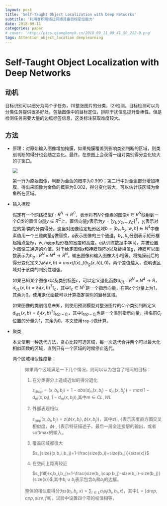 ```yaml
---
layout: post
title: 'Self-Taught Object Localization with Deep Networks'
subtitle: '利用卷积网络让网络具备目标定位能力'
date: 2018-09-11
categories: paper
# cover: 'http://pics.qiangbenyk.cn/2018_09_11_09_41_50_212-Q.png'
tags: Attention object_location deeplearning
---
```


# Self-Taught Object Localization with Deep Networks

## 动机

目标识别可以细分为两个子任务，(1)整张图片的分类，(2)检测。目标检测可以为分类任务提供很多好处，包括图像中的目标定位，排除干扰信息提升鲁棒性。但是检测任务需要大量的边框标签信息，这类标注获取难度较大。

## 方法

- 原理：对原始输入图像增加掩膜，如果掩膜覆盖到影响类别判断的区域，则类别判断的得分也会随之变化。最终，在原图上会获得一组对类别得分变化较大的子窗口。

  ![](http://pics.qiangbenyk.cn/2018_09_11_13_09_37_890-c.png)

  第一行为原始图像，判断为金鱼的概率为0.999；第二行中对金鱼部分增加掩膜，得出来图像为金鱼的概率为0.002，得分变化较大，可以估计该区域为金鱼所在区域。

- 输入掩膜

  假定有一个网络模型$f:R^N \rightarrow R^C$，表示将有$N$个像素的图像$x \in R^N$映射到一个$C$类的置信向量$y \in R^C$上。置信向量$y$表示为$y=[y_1,y_2,…y_C]^T$，$y_i$表示对应的第$i$类的分类得分。这里对图像给定矩形区域$b=[b_x,b_y,w,h]\in N^4$中像素值用一个三维向量$g$做替换，$g$表示图像的三个通道。$b_x,b_y$分别表示矩形框起始点坐标，$w,h$表示矩形框的宽度和高度。$g$从训练数据中学习，并被设置为图像三通道的均值。对于给定图像$x$和掩膜矩阵$b$以及替换值$g$，掩膜可以函数表示为$h_g:R^N\times N^4\rightarrow R^N$。输出图像和输入图像大小相等。将掩膜前后的得分变化定义为$\delta_f(x,b)=max(f(x),f(h_g(x,b)),0)$。两个差值越大，说明该区域对于该类的判别性越强。

  如果已知某个图像$x$以及类别标签$c$，可以定义退化函数$d_{CL}:R^N\times N^4 \rightarrow R$，$d_{CL}(x,b)=\delta_f(x,b)^T\mathbb{I}_c$，其中$\mathbb{I}_c\in N^C$是一个指示向量，在第$c$个分量上为1，其余为0。使用退化函数可以计算指定类别的目标区域。

  如果图像的类别信息未知，则使用预测模型对整张图片的$C_I$个类别判断定义$d_{WL}(x,b)=\delta_f(x,b)^T\mathbb{I}_{top-{C_I}}$，其中$\mathbb{I}_{top-{C_I}}$也是一个类别指示向量，排名前$C_I$位置的分量为1，其余为0。本文使用`top-5`做计算。

- 聚类

  本文使用一种迭代方法，贪心比较可选区域，每一次迭代合并两个可以最大化相似函数的区域，直到只有一个区域的时候停止迭代。

  两个区域相似性度量：

  > 如果两个区域满足一下几个情况，则可以认为包含了相同的目标：
  >
  > 1. 在分类得分上造成近似的得分退化
  >
  >    $s_{drop}=(x,b_i,b_j)=1-abs(d_m(x,b_i)-d_m(x,b_j))=max(1-d_m(x,b_i),1-d_m(x,b_j))$,其中$m \in {CL,WL}$
  >
  > 2. 外部表现相似
  >
  >    $s_{app}(x,b_i,b_j)=z(\phi(x,b_i),\phi(x,b_j))$，其中$z(·,·)$表示灰度直方图交叉相似度，$\phi(·,·)$表示特征描述子，最后一层全连接层的输出，或者softmax的输入。
  >
  > 3. 覆盖区域都很大
  >
  >    $s_{size}(x,b_i,b_j)=1-\frac{size(b_i)+size(b_j)}{size(x)}$
  >
  > 4. 在空间上距离较近
  >
  >    $s_{fill}(x,b_i,b_j)=1-\frac{size(b_i\cup b_j)-size(b_i)-size(b_j)}{size(x)}$,其中$b_i \cup b_j$表示包含$b_i$和$b_j$的边框。
  >
  > 整体的相似度得分为$s(b_i,b_j,x)=\sum_{l\in L}\alpha_ls_l(b_i,b_j,x)$，其中$L=[drop,app,size,fill]$，试验中设置四个项的权值相等，



